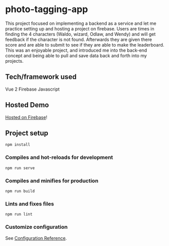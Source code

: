# photo-tagging-app
This project focused on implementing a backend as a service and let me practice setting up and hosting a project on firebase.
Users are times in finding the 4 characters (Waldo, wizard, Odlaw, and Wendy) and will get feedback if the character is not found.
Afterwards they are given there score and are able to submit to see if they are able to make the leaderboard.
This was an enjoyable project, and introduced me into the back-end concept and being able to pull and save data back and forth
into my projects.


## Tech/framework used
Vue 2
Firebase
Javascript


## Hosted Demo
[Hosted on Firebase](https://where-s-waldo-cf908.web.app/#/)!

## Project setup
```
npm install
```

### Compiles and hot-reloads for development
```
npm run serve
```

### Compiles and minifies for production
```
npm run build
```

### Lints and fixes files
```
npm run lint
```

### Customize configuration
See [Configuration Reference](https://cli.vuejs.org/config/).
